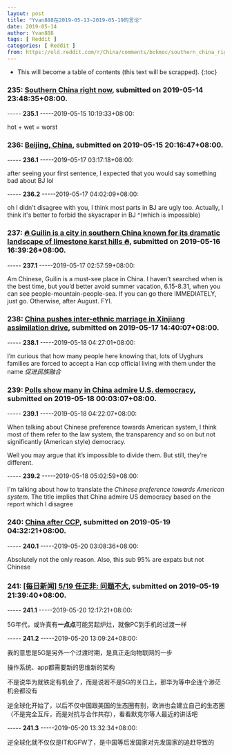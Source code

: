 ```yaml
---
layout: post
title: "Yvan888在2019-05-13~2019-05-19的言论"
date: 2019-05-14
author: Yvan888
tags: [ Reddit ]
categories: [ Reddit ]
from: https://old.reddit.com/r/China/comments/bokmoc/southern_china_right_now/
---
```


* This will become a table of contents (this text will be scrapped).
{:toc}

### 235: [Southern China right now](https://old.reddit.com/r/China/comments/bokmoc/southern_china_right_now/), submitted on 2019-05-14 23:48:35+08:00.

----- __235.1__ -----2019-05-15 10:19:33+08:00:

hot + wet = worst

### 236: [Beijing, China](https://old.reddit.com/r/CityPorn/comments/box7ng/beijing_china/), submitted on 2019-05-15 20:16:47+08:00.

----- __236.1__ -----2019-05-17 03:17:18+08:00:

after seeing your first sentence, I expected that you would say something bad about BJ lol

----- __236.2__ -----2019-05-17 04:02:09+08:00:

oh I didn't disagree with you, I think most parts in BJ are ugly too. Actually, I think it's better to forbid the skyscraper in BJ ^(which is impossible)

### 237: [🔥 Guilin is a city in southern China known for its dramatic landscape of limestone karst hills 🔥](https://old.reddit.com/r/NatureIsFuckingLit/comments/bpa2e1/guilin_is_a_city_in_southern_china_known_for_its/), submitted on 2019-05-16 16:39:26+08:00.

----- __237.1__ -----2019-05-17 02:57:59+08:00:

Am Chinese, Guilin is a must-see place in China. I haven’t searched when is the best time, but you’d better avoid summer vacation, 6.15-8.31, when you can see people-mountain-people-sea. If you can go there IMMEDIATELY, just go. Otherwise, after August. FYI.

### 238: [China pushes inter-ethnic marriage in Xinjiang assimilation drive](https://old.reddit.com/r/China/comments/bpntzk/china_pushes_interethnic_marriage_in_xinjiang/), submitted on 2019-05-17 14:40:07+08:00.

----- __238.1__ -----2019-05-18 04:27:01+08:00:

I’m curious that how many people here knowing that, lots of Uyghurs families are forced to accept a Han ccp official living with them under the name *促进民族融合*

### 239: [Polls show many in China admire U.S. democracy](https://old.reddit.com/r/China/comments/bpt3rs/polls_show_many_in_china_admire_us_democracy/), submitted on 2019-05-18 00:03:07+08:00.

----- __239.1__ -----2019-05-18 04:22:07+08:00:

When talking about Chinese preference towards American system, I think most of them refer to the law system, the transparency and so on but not significantly (American style) democracy. 

Well you may argue that it’s impossible to divide them. But still, they’re different.

----- __239.2__ -----2019-05-18 05:02:59+08:00:

I'm talking about how to translate the *Chinese preference towards American system*. The title implies that China admire US democracy based on the report which I disagree

### 240: [China after CCP](https://old.reddit.com/r/China/comments/bq8gtp/china_after_ccp/), submitted on 2019-05-19 04:32:21+08:00.

----- __240.1__ -----2019-05-20 03:08:36+08:00:

Absolutely not the only reason. Also, this sub 95% are expats but not Chinese

### 241: [[每日新闻] 5/19 任正非: 问题不大](https://old.reddit.com/r/China_irl/comments/bqh1th/每日新闻_519_任正非_问题不大/), submitted on 2019-05-19 21:39:40+08:00.

----- __241.1__ -----2019-05-20 12:17:21+08:00:

5G年代，或许真有**一点点**可能另起炉灶，就像PC到手机的过渡一样

----- __241.2__ -----2019-05-20 13:09:24+08:00:

我的意思是5G是另外一个过渡时期，是真正走向物联网的一步

操作系统、app都需要新的思维新的架构

不是说华为就铁定有机会了，而是说若不是5G的关口上，那华为等中企连个渺茫机会都没有

逆全球化开始了，以后不仅中国跟美国的生态圈有别，欧洲也会建立自己的生态圈（不是完全互斥，而是对抗与合作共存），看看默克尔等人最近的讲话吧

----- __241.3__ -----2019-05-20 13:32:34+08:00:

逆全球化就不仅仅是IT和GFW了，是中国等后发国家对先发国家的追赶导致的

